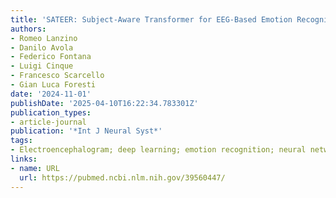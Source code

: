 ```yaml
---
title: 'SATEER: Subject-Aware Transformer for EEG-Based Emotion Recognition'
authors:
- Romeo Lanzino
- Danilo Avola
- Federico Fontana
- Luigi Cinque
- Francesco Scarcello
- Gian Luca Foresti
date: '2024-11-01'
publishDate: '2025-04-10T16:22:34.783301Z'
publication_types:
- article-journal
publication: '*Int J Neural Syst*'
tags:
- Electroencephalogram; deep learning; emotion recognition; neural network; transformer
links:
- name: URL
  url: https://pubmed.ncbi.nlm.nih.gov/39560447/
---
```

